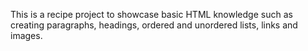 This is a recipe project to showcase basic HTML knowledge such as creating paragraphs, headings, ordered and unordered lists, links and images.